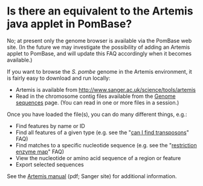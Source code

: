 # Is there an equivalent to the Artemis java applet in PomBase?
<!-- pombase_categories: Finding data,Tools and resources -->

No; at present only the genome browser is available via the PomBase
web site. (In the future we may investigate the possibility of adding
an Artemis applet to PomBase, and will update this FAQ accordingly
when it becomes available.)

If you want to browse the *S. pombe* genome in the Artemis environment,
it is fairly easy to download and run locally:

-   Artemis is available from
    <http://www.sanger.ac.uk/science/tools/artemis>
-   Read in the chromosome contig files available from the [Genome sequences](/downloads/genome-datasets) page. (You can read
    in one or more files in a session.)

Once you have loaded the file(s), you can do many different things,
e.g.:

-   Find features by name or ID
-   Find all features of a given type (e.g. see the "[can I find transposons](/faq/how-can-i-find-transposons-s.-pombe-genome)" FAQ)
-   Find matches to a specific nucleotide sequence (e.g. see the 
    "[restriction enzyme map](/faq/can-i-generate-comprehensive-restriction-enzyme-map-genome-pombase)" FAQ)
-   View the nucleotide or amino acid sequence of a region or feature
-   Export selected sequences

See the [Artemis manual](ftp://ftp.sanger.ac.uk/pub/resources/software/artemis/artemis.pdf) (pdf;
Sanger site) for additional information.

